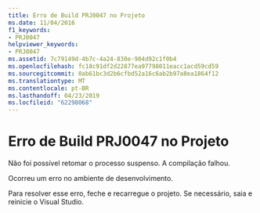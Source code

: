 ```yaml
---
title: Erro de Build PRJ0047 no Projeto
ms.date: 11/04/2016
f1_keywords:
- PRJ0047
helpviewer_keywords:
- PRJ0047
ms.assetid: 7c79149d-4b7c-4a24-830e-904d92c1f0b4
ms.openlocfilehash: fc18c91df2d22877ea97798011eacc1acd59cd59
ms.sourcegitcommit: 0ab61bc3d2b6cfbd52a16c6ab2b97a8ea1864f12
ms.translationtype: MT
ms.contentlocale: pt-BR
ms.lasthandoff: 04/23/2019
ms.locfileid: "62298068"
---
```

# <a name="project-build-error-prj0047"></a>Erro de Build PRJ0047 no Projeto

Não foi possível retomar o processo suspenso.  A compilação falhou.

Ocorreu um erro no ambiente de desenvolvimento.

Para resolver esse erro, feche e recarregue o projeto. Se necessário, saia e reinicie o Visual Studio.
